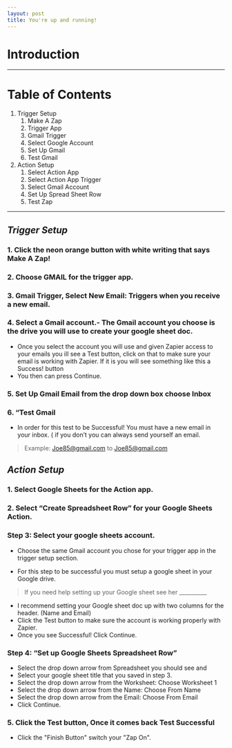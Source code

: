 ```yaml
---
layout: post
title: You're up and running!
---
```

# Introduction 

----------
# Table of Contents 
1. Trigger Setup
    1. Make A Zap
    1. Trigger App
    1. Gmail Trigger
    1. Select Google Account
    1. Set Up Gmail
    1. Test Gmail
2. Action Setup
    1. Select Action App
    1. Select Action App Trigger
    1. Select Gmail Account
    1. Set Up Spread Sheet Row
    1. Test Zap




----------


## *Trigger Setup* 
### 1. Click the neon orange button with white writing that says Make A Zap! 
### 2. Choose GMAIL for the trigger app.
### 3. Gmail Trigger, Select New Email: Triggers when you receive a new email.
### 4. Select a Gmail account.- The Gmail account you choose is the drive you will use to create your google sheet doc.
- Once you select the account you will use and given Zapier access to your emails you ill see a Test button, click on that to make sure your email is working with Zapier. If it is you will see something like this a Success! button 
- You then can press Continue.
### 5. Set Up Gmail Email from the drop down box choose Inbox 
### 6. “Test Gmail
- In order for this test to be Successful!  You must have a new email in your inbox. ( if you don’t you can always send yourself an email.
> Example: Joe85@gmail.com to Joe85@gmail.com

## *Action Setup* 
### 1. Select Google Sheets for the Action app.
### 2. Select “Create Spreadsheet Row” for your Google Sheets Action.
### Step 3: Select your google sheets account.

 - Choose the same Gmail account you chose for your trigger app in the trigger setup section.

 - For this step to be successful you must setup a google sheet in your Google drive.  
>If you need help setting up your Google sheet see her __________

 - I recommend setting your Google sheet doc up with two columns for the header. (Name and Email) 
 - Click the Test button to make sure the account is working properly with Zapier.
 - Once you see Successful! Click Continue. 

### Step 4: “Set up Google Sheets Spreadsheet Row”
 - Select the drop down arrow from Spreadsheet you should see and 
 - Select your google sheet title that you saved in step 3.
 - Select the drop down arrow from the Worksheet: Choose Worksheet 1
 - Select the drop down arrow from the Name: Choose From Name
 - Select the drop down arrow from the Email: Choose From Email
 - Click Continue. 

### 5. Click the Test button, Once it comes back Test Successful 

 - Click the "Finish Button" switch your "Zap On".
